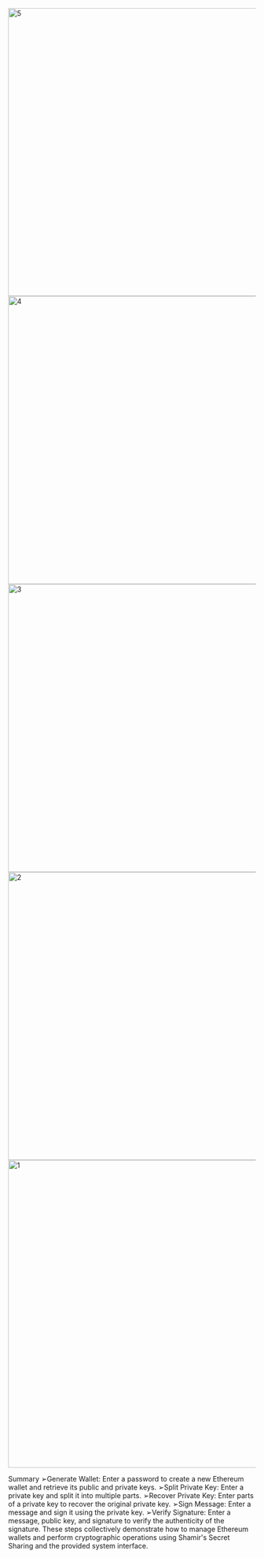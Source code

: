 

<img width="1018" height="585" alt="5" src="https://github.com/user-attachments/assets/80c0c08e-a407-43f4-8743-f3ef08e9a97f" />
<img width="1030" height="585" alt="4" src="https://github.com/user-attachments/assets/5df6491a-8510-4cad-b8cb-f66069c06a61" />
<img width="1055" height="585" alt="3" src="https://github.com/user-attachments/assets/c9a45d74-1178-4b14-a85f-111434054b04" />
<img width="1070" height="585" alt="2" src="https://github.com/user-attachments/assets/03008b64-ac80-427a-afd2-15aed19a5eb8" />
<img width="1048" height="625" alt="1" src="https://github.com/user-attachments/assets/81c54fb4-4e1c-49bf-b960-d9ce596e37db" />






Summary
 ➢Generate Wallet: Enter a password to create a new Ethereum wallet and retrieve its 
public and private keys.
 ➢Split Private Key: Enter a private key and split it into multiple parts.
 ➢Recover Private Key: Enter parts of a private key to recover the original private key.
 ➢Sign Message: Enter a message and sign it using the private key.
 ➢Verify Signature: Enter a message, public key, and signature to verify the 
authenticity of the signature.
 These steps collectively demonstrate how to manage Ethereum wallets and perform 
cryptographic operations using Shamir's Secret Sharing and the provided system interface.
